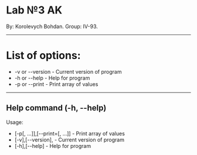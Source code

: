 # Lab №3 AK
By: Korolevych Bohdan.
Group: IV-93.
___
# List of options:
* -v or --version                       - Current version of program
* -h or --help                          - Help for program
* -p or --print                         - Print array of values

___
## Help command (-h, --help)
Usage:
* [-p[<int value>, ...]],[--print=[<int value>, ...]]    - Print array of values
* [-v],[--version],                                      - Current version of program
* [-h],[--help]                                          - Help for program